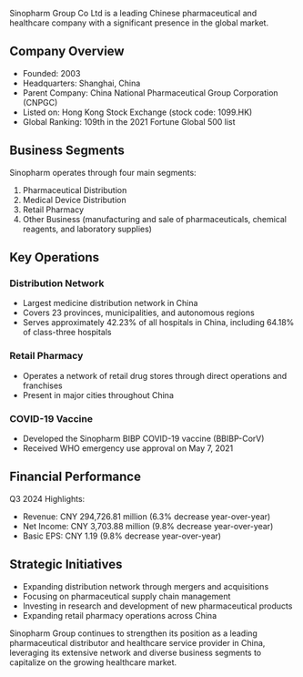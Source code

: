 Sinopharm Group Co Ltd is a leading Chinese pharmaceutical and healthcare company with a significant presence in the global market.

## Company Overview

- Founded: 2003
- Headquarters: Shanghai, China
- Parent Company: China National Pharmaceutical Group Corporation (CNPGC)
- Listed on: Hong Kong Stock Exchange (stock code: 1099.HK)
- Global Ranking: 109th in the 2021 Fortune Global 500 list

## Business Segments

Sinopharm operates through four main segments:

1. Pharmaceutical Distribution
2. Medical Device Distribution
3. Retail Pharmacy
4. Other Business (manufacturing and sale of pharmaceuticals, chemical reagents, and laboratory supplies)

## Key Operations

### Distribution Network
- Largest medicine distribution network in China
- Covers 23 provinces, municipalities, and autonomous regions
- Serves approximately 42.23% of all hospitals in China, including 64.18% of class-three hospitals

### Retail Pharmacy
- Operates a network of retail drug stores through direct operations and franchises
- Present in major cities throughout China

### COVID-19 Vaccine
- Developed the Sinopharm BIBP COVID-19 vaccine (BBIBP-CorV)
- Received WHO emergency use approval on May 7, 2021

## Financial Performance

Q3 2024 Highlights:
- Revenue: CNY 294,726.81 million (6.3% decrease year-over-year)
- Net Income: CNY 3,703.88 million (9.8% decrease year-over-year)
- Basic EPS: CNY 1.19 (9.8% decrease year-over-year)

## Strategic Initiatives

- Expanding distribution network through mergers and acquisitions
- Focusing on pharmaceutical supply chain management
- Investing in research and development of new pharmaceutical products
- Expanding retail pharmacy operations across China

Sinopharm Group continues to strengthen its position as a leading pharmaceutical distributor and healthcare service provider in China, leveraging its extensive network and diverse business segments to capitalize on the growing healthcare market.

